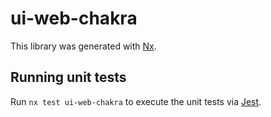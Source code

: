 # ui-web-chakra

This library was generated with [Nx](https://nx.dev).

## Running unit tests

Run `nx test ui-web-chakra` to execute the unit tests via [Jest](https://jestjs.io).
